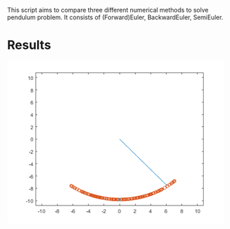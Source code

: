 This script aims to compare three different numerical methods to solve pendulum problem. It consists of (Forward)Euler, BackwardEuler, SemiEuler.

# Results
![pendulum](./Pic/pendulum.png)
